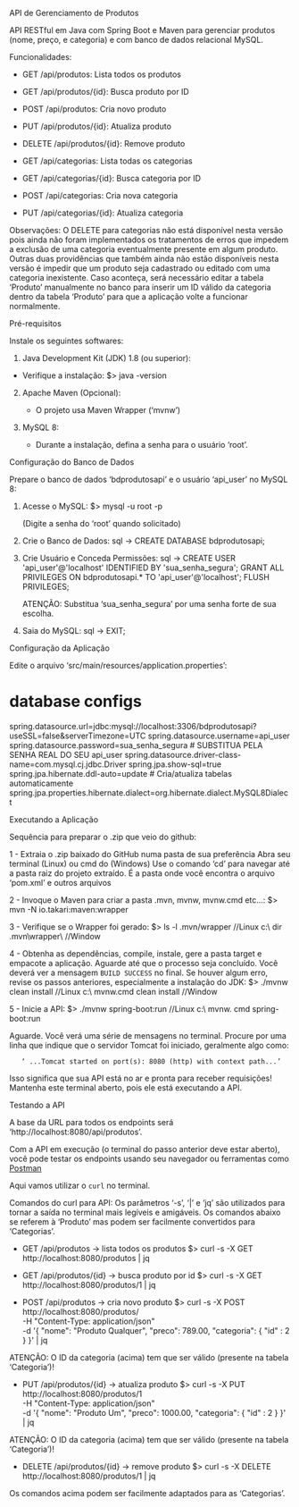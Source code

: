 API de Gerenciamento de Produtos

API RESTful em Java com Spring Boot e Maven para gerenciar produtos (nome, preço, e categoria) e com banco de dados relacional MySQL.

Funcionalidades:

- GET /api/produtos: Lista todos os produtos
- GET /api/produtos/{id}: Busca produto por ID
- POST /api/produtos: Cria novo produto
- PUT /api/produtos/{id}: Atualiza produto
- DELETE /api/produtos/{id}: Remove produto

- GET /api/categorias: Lista todas os categorias
- GET /api/categorias/{id}: Busca categoria por ID
- POST /api/categorias: Cria nova  categoria
- PUT /api/categorias/{id}: Atualiza  categoria

Observações:
O DELETE para categorias não está disponível nesta versão pois ainda não foram implementados os tratamentos de erros que impedem a exclusão de uma categoria eventualmente presente em algum produto. 
Outras duas providências que também ainda não estão disponíveis nesta versão é impedir que um produto seja cadastrado ou editado com uma categoria inexistente. 
Caso aconteça, será necessário editar a tabela ‘Produto’ manualmente no banco para inserir um ID válido da categoria dentro da tabela ‘Produto’ para que a aplicação volte a funcionar normalmente. 

Pré-requisitos

Instale os seguintes softwares:

1.  Java Development Kit (JDK) 1.8 (ou superior):
- Verifique a instalação:
$> java -version

2.  Apache Maven (Opcional):
    -  O projeto usa Maven Wrapper (‘mvnw’)

3.  MySQL 8:
    - Durante a instalação, defina a senha para o usuário ‘root’.

Configuração do Banco de Dados

Prepare o banco de dados ‘bdprodutosapi’ e o usuário ‘api_user’ no MySQL 8:

1.  Acesse o MySQL:
        $> mysql -u root -p
    
    (Digite a senha do ‘root’ quando solicitado)

2.  Crie o Banco de Dados:
    sql → CREATE DATABASE bdprodutosapi;
    
3.  Crie Usuário e Conceda Permissões:
    sql → CREATE USER 'api_user'@'localhost' IDENTIFIED BY 'sua_senha_segura';
    GRANT ALL PRIVILEGES ON bdprodutosapi.* TO 'api_user'@'localhost';
    FLUSH PRIVILEGES;
    
    ATENÇÃO: Substitua ‘sua_senha_segura’ por uma senha forte de sua escolha.

4.  Saia do MySQL:
    sql → EXIT;


Configuração da Aplicação

Edite o arquivo ‘src/main/resources/application.properties’:

# database configs
spring.datasource.url=jdbc:mysql://localhost:3306/bdprodutosapi?useSSL=false&serverTimezone=UTC
spring.datasource.username=api_user
spring.datasource.password=sua_senha_segura # SUBSTITUA PELA SENHA REAL DO SEU api_user
spring.datasource.driver-class-name=com.mysql.cj.jdbc.Driver
spring.jpa.show-sql=true
spring.jpa.hibernate.ddl-auto=update # Cria/atualiza tabelas automaticamente
spring.jpa.properties.hibernate.dialect=org.hibernate.dialect.MySQL8Dialect


Executando a Aplicação

Sequência para preparar o .zip que veio do github:

1 - Extraia o .zip baixado do GitHub numa pasta de sua preferência
Abra seu terminal (Linux) ou cmd do (Windows)
Use o comando ‘cd’ para navegar até a pasta raiz do projeto extraído. É a pasta onde você encontra o arquivo ‘pom.xml’
e outros arquivos

2 - Invoque o Maven para criar a pasta .mvn, mvnw, mvnw.cmd etc...:
$> mvn -N io.takari:maven:wrapper 

3 - Verifique se o Wrapper foi gerado:
$> ls -l .mvn/wrapper  //Linux
c:\ dir .mvn\wrapper\  //Window

4 - Obtenha as dependências, compile, instale, gere a pasta target e empacote a aplicação.
Aguarde até que o processo seja concluído. Você deverá ver a mensagem `BUILD SUCCESS` no final. Se houver algum erro, revise os passos anteriores, especialmente a instalação do JDK:
$> ./mvnw clean install    //Linux
c:\ mvnw.cmd clean install //Window

5 - Inicie a API:
$> ./mvnw spring-boot:run //Linux
c:\ mvnw. cmd spring-boot:run

Aguarde. Você verá uma série de mensagens no terminal. Procure por uma linha que indique que o servidor Tomcat foi iniciado, geralmente algo como:
        
       ‘ ...Tomcat started on port(s): 8080 (http) with context path...’
        
Isso significa que sua API está no ar e pronta para receber requisições!
Mantenha este terminal aberto, pois ele está executando a API.

Testando a API

A base da URL para todos os endpoints será ‘http://localhost:8080/api/produtos’.

Com a API em execução (o terminal do passo anterior deve estar aberto), você pode testar os endpoints usando seu navegador ou ferramentas como [Postman](https://www.postman.com/downloads/)

 Aqui vamos utilizar o `curl` no terminal.

Comandos do curl para API: 
Os parâmetros ‘-s’, ‘|’ e ‘jq’  são utilizados para tornar a saída no terminal mais legíveis e amigáveis.
Os comandos abaixo se referem à ‘Produto’ mas podem ser facilmente convertidos para ‘Categorias’.

- GET /api/produtos → lista todos os produtos
$> curl -s -X GET http://localhost:8080/produtos | jq

- GET /api/produtos/{id} → busca produto por id
$> curl -s -X GET http://localhost:8080/produtos/1 | jq

- POST /api/produtos → cria novo produto
$> curl -s -X POST http://localhost:8080/produtos/ \
     -H "Content-Type: application/json" \
     -d '{
           "nome": "Produto Qualquer",
           "preco": 789.00,
           "categoria": { 
           		"id" : 2
           }
         }' | jq

ATENÇÃO: O ID da categoria (acima) tem que ser válido (presente na tabela ‘Categoria’)!

- PUT /api/produtos/{id} → atualiza produto
$> curl -s -X PUT http://localhost:8080/produtos/1 \
     -H "Content-Type: application/json" \
     -d '{
           "nome": "Produto Um",
           "preco": 1000.00,
           "categoria": { 
           		"id" : 2
           }
         }' | jq

ATENÇÃO: O ID da categoria (acima) tem que ser válido (presente na tabela ‘Categoria’)!

- DELETE /api/produtos/{id} → remove produto
$> curl -s -X DELETE http://localhost:8080/produtos/1 | jq

Os comandos acima podem ser facilmente adaptados para as ‘Categorias’.
